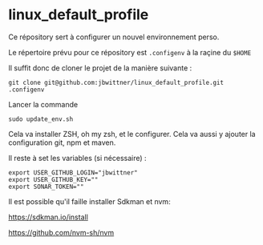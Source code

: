 # linux_default_profile

Ce répository sert à configurer un nouvel environnement perso.

Le répertoire prévu pour ce répository est `.configenv` à la raçine du `$HOME`

Il suffit donc de cloner le projet de la manière suivante :

```
git clone git@github.com:jbwittner/linux_default_profile.git .configenv
```

Lancer la commande 

```
sudo update_env.sh
```

Cela va installer ZSH, oh my zsh, et le configurer.
Cela va aussi y ajouter la configuration git, npm et maven.

Il reste à set les variables (si nécessaire) :

```
export USER_GITHUB_LOGIN="jbwittner"
export USER_GITHUB_KEY=""
export SONAR_TOKEN=""
```

Il est possible qu'il faille installer Sdkman et nvm:

https://sdkman.io/install

https://github.com/nvm-sh/nvm
